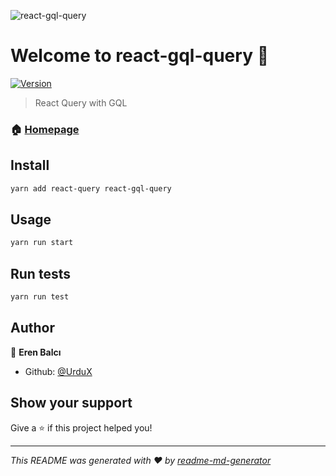 ![react-gql-query](https://user-images.githubusercontent.com/46889813/106451545-c7cef300-6497-11eb-80d9-e51c9fc3cd33.png)

# Welcome to react-gql-query 👋
[![Version](https://img.shields.io/npm/v/react-gql-query.svg)](https://www.npmjs.com/package/react-gql-query)

> React Query with GQL 

### 🏠 [Homepage](https://github.com/UrduX/react-gql-query)

## Install

```sh
yarn add react-query react-gql-query
```

## Usage

```sh
yarn run start
```

## Run tests

```sh
yarn run test
```

## Author

👤 **Eren Balcı**

* Github: [@UrduX](https://github.com/UrduX)

## Show your support

Give a ⭐️ if this project helped you!


***
_This README was generated with ❤️ by [readme-md-generator](https://github.com/kefranabg/readme-md-generator)_
